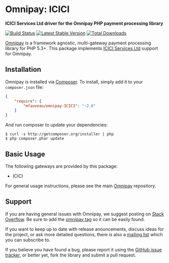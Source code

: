 # Omnipay: ICICI

**ICICI Services Ltd driver for the Omnipay PHP payment processing library**

[![Build Status](https://travis-ci.org/mfauveau/omnipay-ICICI.png?branch=master)](https://travis-ci.org/mfauveau/omnipay-ICICI)
[![Latest Stable Version](https://poser.pugx.org/mfauveau/omnipay-ICICI/version.png)](https://packagist.org/packages/mfauveau/omnipay-ICICI)
[![Total Downloads](https://poser.pugx.org/mfauveau/omnipay-ICICI/d/total.png)](https://packagist.org/packages/mfauveau/omnipay-ICICI)

[Omnipay](https://github.com/omnipay/omnipay) is a framework agnostic, multi-gateway payment
processing library for PHP 5.3+. This package implements [ICICI Services Ltd](http://www.ICICIservices.com/index.php/) support for Omnipay.

## Installation

Omnipay is installed via [Composer](http://getcomposer.org/). To install, simply add it
to your `composer.json` file:

```json
{
    "require": {
        "mfauveau/omnipay-ICICI": "~2.0"
    }
}
```

And run composer to update your dependencies:

    $ curl -s http://getcomposer.org/installer | php
    $ php composer.phar update

## Basic Usage

The following gateways are provided by this package:

* ICICI

For general usage instructions, please see the main [Omnipay](https://github.com/omnipay/omnipay)
repository.

## Support

If you are having general issues with Omnipay, we suggest posting on
[Stack Overflow](http://stackoverflow.com/). Be sure to add the
[omnipay tag](http://stackoverflow.com/questions/tagged/omnipay) so it can be easily found.

If you want to keep up to date with release anouncements, discuss ideas for the project,
or ask more detailed questions, there is also a [mailing list](https://groups.google.com/forum/#!forum/omnipay) which
you can subscribe to.

If you believe you have found a bug, please report it using the [GitHub issue tracker](https://github.com/mfauveau/omnipay-ICICI/issues),
or better yet, fork the library and submit a pull request.
